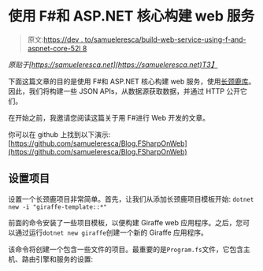 # 使用 F#和 ASP.NET 核心构建 web 服务

> 原文:[https://dev . to/samueleresca/build-web-service-using-f-and-aspnet-core-52l 8](https://dev.to/samueleresca/build-web-service-using-f-and-aspnet-core-52l8)

*原贴于[https://samueleresca.net](https://samueleresca.net)T3】*

下面这篇文章的目的是使用 F#和 ASP.NET 核心构建 web 服务，使用[长颈鹿库](https://github.com/dustinmoris/Giraffe)。因此，我们将构建一些 JSON APIs，从数据源获取数据，并通过 HTTP 公开它们。

在开始之前，我邀请您阅读这篇关于用 F#进行 Web 开发的文章。

你可以在 github 上找到以下演示:[https://github.com/samueleresca/Blog.FSharpOnWeb](https://github.com/samueleresca/Blog.FSharpOnWeb)

## [](#setup-the-project)设置项目

设置一个长颈鹿项目非常简单。首先，让我们从添加长颈鹿项目模板开始:
`dotnet new -i "giraffe-template::*"`

前面的命令安装了一些项目模板，以便构建 Giraffe web 应用程序。之后，您可以通过运行`dotnet new giraffe`创建一个新的 Giraffe 应用程序。

该命令将创建一个包含一些文件的项目。最重要的是`Program.fs`文件，它包含主机、路由引擎和服务的设置: